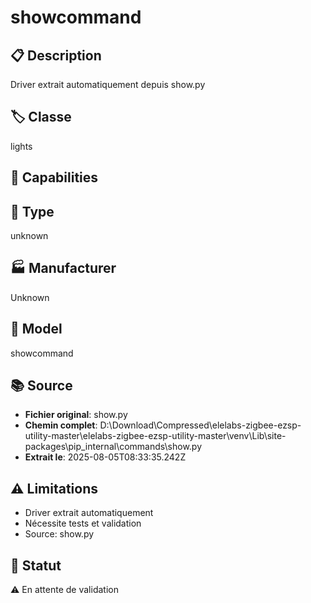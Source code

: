 # showcommand

## 📋 Description
Driver extrait automatiquement depuis show.py

## 🏷️ Classe
lights

## 🔧 Capabilities


## 📡 Type
unknown

## 🏭 Manufacturer
Unknown

## 📱 Model
showcommand

## 📚 Source
- **Fichier original**: show.py
- **Chemin complet**: D:\Download\Compressed\elelabs-zigbee-ezsp-utility-master\elelabs-zigbee-ezsp-utility-master\venv\Lib\site-packages\pip\_internal\commands\show.py
- **Extrait le**: 2025-08-05T08:33:35.242Z

## ⚠️ Limitations
- Driver extrait automatiquement
- Nécessite tests et validation
- Source: show.py

## 🚀 Statut
⚠️ En attente de validation
